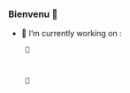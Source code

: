 ### Bienvenu  👋

- 🔭 I’m currently working on : 

       🌱 
      
      
       
       👯 



<!--

**Diraneh/Diraneh** is a ✨ _special_ ✨ repository because its `README.md` (this file) appears on your GitHub profile.

Here are some ideas to get you started:


- 👯 I’m looking to collaborate on ...
- 🤔 I’m looking for help with ...
-- 🌱 I’m currently learning 
-
- 😄 Pronouns: ...
- ⚡ Fun fact: ...
-->
